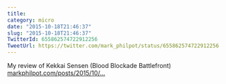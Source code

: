 ```yaml
---
title: 
category: micro
date: "2015-10-18T21:46:37"
slug: "2015-10-18T21:46:37"
TwitterId: 655862574722912256
TweetUrl: https://twitter.com/mark_philpot/status/655862574722912256
---
```


My review of Kekkai Sensen (Blood Blockade Battlefront)
[markphilpot.com/posts/2015/10/…](http://markphilpot.com/posts/2015/10/18/review_kekkai_sensen/)
